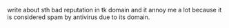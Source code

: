 write about sth bad reputation in tk domain  and it annoy me a lot because it is considered spam by antivirus due to its domain.
